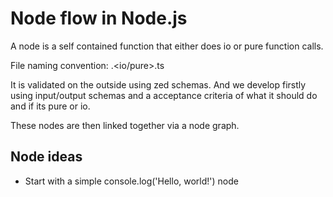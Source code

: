 # Node flow in Node.js

A node is a self contained function that either does io or pure function calls.

File naming convention:
<node-name>.<io/pure>.ts

It is validated on the outside using zed schemas. And we develop firstly using input/output schemas and a acceptance criteria of what it should do and if its pure or io.

These nodes are then linked together via a node graph.

## Node ideas
- Start with a simple console.log('Hello, world!') node
